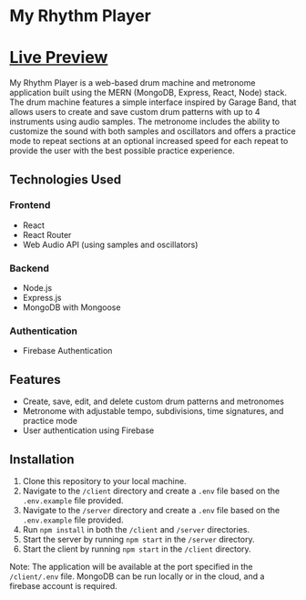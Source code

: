 # My Rhythm Player

# <a href="https://my-rhythm-player.web.app/">Live Preview</a>

My Rhythm Player is a web-based drum machine and metronome application built using the MERN (MongoDB, Express, React, Node) stack. The drum machine features a simple interface inspired by Garage Band, that allows users to create and save custom drum patterns with up to 4 instruments using audio samples. The metronome includes the ability to customize the sound with both samples and oscillators and offers a practice mode to repeat sections at an optional increased speed for each repeat to provide the user with the best possible practice experience.

## Technologies Used

### Frontend

- React
- React Router
- Web Audio API (using samples and oscillators)

### Backend

- Node.js
- Express.js
- MongoDB with Mongoose

### Authentication

- Firebase Authentication

## Features

- Create, save, edit, and delete custom drum patterns and metronomes
- Metronome with adjustable tempo, subdivisions, time signatures, and practice mode
- User authentication using Firebase

## Installation

1. Clone this repository to your local machine.
2. Navigate to the `/client` directory and create a `.env` file based on the `.env.example` file provided.
3. Navigate to the `/server` directory and create a `.env` file based on the `.env.example` file provided.
4. Run `npm install` in both the `/client` and `/server` directories.
5. Start the server by running `npm start` in the `/server` directory.
6. Start the client by running `npm start` in the `/client` directory.

Note: The application will be available at the port specified in the `/client/.env` file. MongoDB can be run locally or in the cloud, and a firebase account is required.
